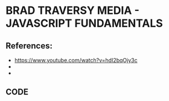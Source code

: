 # BRAD TRAVERSY MEDIA - JAVASCRIPT FUNDAMENTALS 

## References:
- https://www.youtube.com/watch?v=hdI2bqOjy3c
- 
- 

## CODE